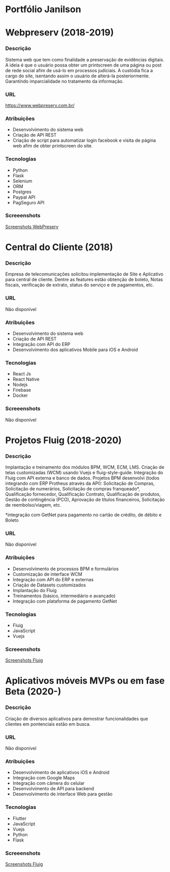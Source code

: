 # Portfólio Janilson 
# Webpreserv (2018-2019)
### Descrição
<p>Sistema web que tem como finalidade a preservação de evidências digitais. A ideia é que o usuário possa obter um printscreen de uma página ou post de rede social afim de usá-lo em processos judiciais. A custódia fica a cargo do site, isentando assim o usuário de alterá-la posteriormente. Garantindo imparcialidade no tratamento da informação.
</p>

### URL
https://www.webpreserv.com.br/
 
### Atribuições
- Desenvolvimento do sistema web
- Criação de API REST
- Criação de script para automatizar login facebook e visita de página web afim de obter printscreen do site.

### Tecnologias
- Python
- Flask
- Selenium
- ORM
- Postgres
- Paypal API
- PagSeguro API

### Screeenshots
[Screenshots WebPreserv](webpreserv/webpreserv.md)


# Central do Cliente (2018)
### Descrição
<p>Empresa de telecomunicações solicitou implementação de Site e Aplicativo para central de cliente. Dentre as features estão obtenção de boleto, Notas fiscais, verificação de extrato, status do serviço e de pagamentos, etc.
</p>

### URL
Não disponível
 
### Atribuições
- Desenvolvimento do sistema web
- Criação de API REST
- Integração com API do ERP
- Desenvolvimento dos aplicativos Mobile para iOS e Android

### Tecnologias
- React Js
- React Native
- Nodejs
- Firebase
- Docker

### Screeenshots
Não disponível


# Projetos Fluig (2018-2020)
### Descrição
<p>
Implantação e treinamento dos módulos BPM, WCM, ECM, LMS. Criação de telas customizadas (WCM) usando Vuejs e fluig-style-guide. Integração do Fluig com API externa e banco de dados.
Projetos BPM desenvolvi (todos integrando com ERP Protheus através da API):
Solicitação de Compras, Solicitação de numerários, Solicitação de compras franqueado*, Qualificação fornecedor, Qualificação Contrato, Qualificação de produtos, Gestão de contingência (PCO), Aprovação de títulos financeiros, Solicitação de reembolso/viagem, etc. 
</p>
<p>*integração com GetNet para pagamento no cartão de crédito, de débito e Boleto</p>

### URL
Não disponível
 
### Atribuições
- Desenvolvimento de processos BPM e formulários
- Customização de interface WCM
- Integração com API do ERP e externas
- Criação de Datasets customizados
- Implantação do Fluig
- Treinamentos (básico, intermediário e avançado)
- Integração com plataforma de pagamento GetNet

### Tecnologias
- Fluig
- JavaScript
- Vuejs

### Screeenshots
[Screenshots Fluig](fluig/fluig.md)

# Aplicativos móveis MVPs ou em fase Beta (2020-)
### Descrição
<p>
Criação de diversos aplicativos para demostrar funcionalidades que clientes em pontenciais estão em busca.
</p>

### URL
Não disponível
 
### Atribuições
- Desenvolvimento de aplicativos iOS e Android
- Integração com Google Maps
- Integração com câmera do celular
- Desenvolvimento de API para backend
- Desenvolvimento de interface Web para gestão

### Tecnologias
- Flutter
- JavaScript
- Vuejs
- Python
- Flask

### Screeenshots
[Screenshots Fluig](mobile/mobile.md)




